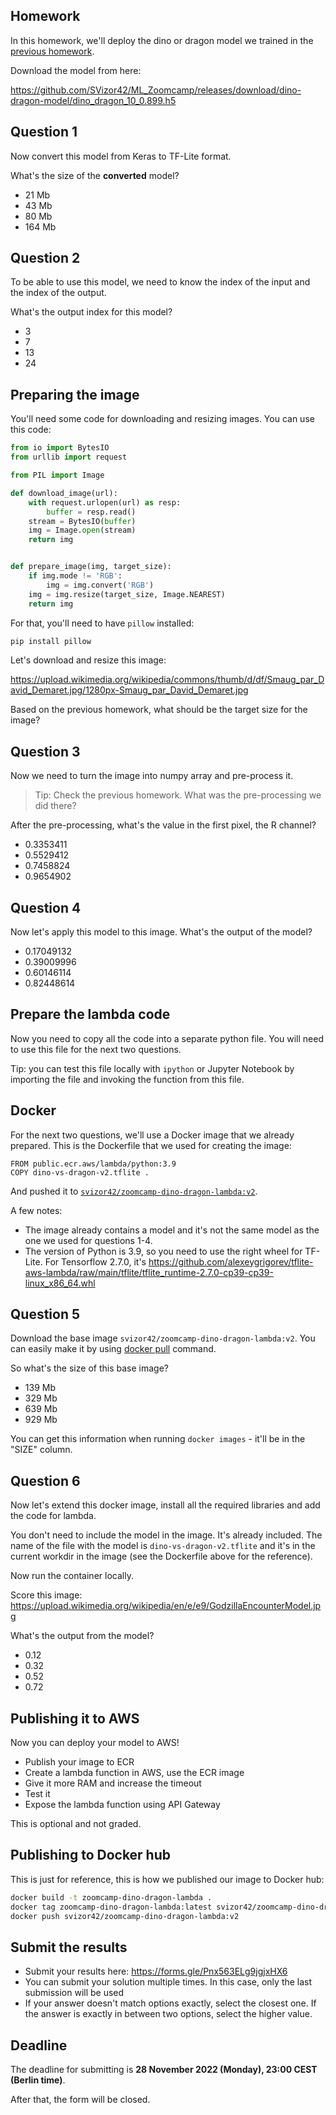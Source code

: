## Homework

In this homework, we'll deploy the dino or dragon model we trained in the 
[previous homework](https://github.com/alexeygrigorev/mlbookcamp-code/blob/master/course-zoomcamp/cohorts/2022/08-deep-learning/homework.md).

Download the model from here: 

https://github.com/SVizor42/ML_Zoomcamp/releases/download/dino-dragon-model/dino_dragon_10_0.899.h5


## Question 1

Now convert this model from Keras to TF-Lite format.

What's the size of the **converted** model?

* 21 Mb
* 43 Mb
* 80 Mb
* 164 Mb


## Question 2

To be able to use this model, we need to know the index of the input and 
the index of the output. 

What's the output index for this model?

* 3
* 7
* 13
* 24


## Preparing the image

You'll need some code for downloading and resizing images. You can use 
this code:

```python
from io import BytesIO
from urllib import request

from PIL import Image

def download_image(url):
    with request.urlopen(url) as resp:
        buffer = resp.read()
    stream = BytesIO(buffer)
    img = Image.open(stream)
    return img


def prepare_image(img, target_size):
    if img.mode != 'RGB':
        img = img.convert('RGB')
    img = img.resize(target_size, Image.NEAREST)
    return img
```

For that, you'll need to have `pillow` installed:

```bash
pip install pillow
```

Let's download and resize this image: 

https://upload.wikimedia.org/wikipedia/commons/thumb/d/df/Smaug_par_David_Demaret.jpg/1280px-Smaug_par_David_Demaret.jpg

Based on the previous homework, what should be the target size for the image?


## Question 3

Now we need to turn the image into numpy array and pre-process it. 

> Tip: Check the previous homework. What was the pre-processing 
> we did there?

After the pre-processing, what's the value in the first pixel, the R channel?

* 0.3353411
* 0.5529412
* 0.7458824
* 0.9654902


## Question 4

Now let's apply this model to this image. What's the output of the model?

* 0.17049132
* 0.39009996
* 0.60146114
* 0.82448614


## Prepare the lambda code 

Now you need to copy all the code into a separate python file. You will 
need to use this file for the next two questions.

Tip: you can test this file locally with `ipython` or Jupyter Notebook 
by importing the file and invoking the function from this file.  


## Docker 

For the next two questions, we'll use a Docker image that we already 
prepared. This is the Dockerfile that we used for creating the image:

```docker
FROM public.ecr.aws/lambda/python:3.9
COPY dino-vs-dragon-v2.tflite .
```

And pushed it to [`svizor42/zoomcamp-dino-dragon-lambda:v2`](https://hub.docker.com/r/svizor42/zoomcamp-dino-dragon-lambda/tags).

A few notes:

* The image already contains a model and it's not the same model
  as the one we used for questions 1-4.
* The version of Python is 3.9, so you need to use the right wheel for 
  TF-Lite. For Tensorflow 2.7.0, it's https://github.com/alexeygrigorev/tflite-aws-lambda/raw/main/tflite/tflite_runtime-2.7.0-cp39-cp39-linux_x86_64.whl





## Question 5

Download the base image `svizor42/zoomcamp-dino-dragon-lambda:v2`. You can easily make it by using [docker pull](https://docs.docker.com/engine/reference/commandline/pull/) command.

So what's the size of this base image?

* 139 Mb
* 329 Mb
* 639 Mb
* 929 Mb

You can get this information when running `docker images` - it'll be in the "SIZE" column.


## Question 6

Now let's extend this docker image, install all the required libraries
and add the code for lambda.

You don't need to include the model in the image. It's already included. 
The name of the file with the model is `dino-vs-dragon-v2.tflite` and it's 
in the current workdir in the image (see the Dockerfile above for the 
reference).

Now run the container locally.

Score this image: https://upload.wikimedia.org/wikipedia/en/e/e9/GodzillaEncounterModel.jpg

What's the output from the model?

* 0.12
* 0.32
* 0.52
* 0.72


## Publishing it to AWS

Now you can deploy your model to AWS!

* Publish your image to ECR
* Create a lambda function in AWS, use the ECR image
* Give it more RAM and increase the timeout 
* Test it
* Expose the lambda function using API Gateway

This is optional and not graded.


## Publishing to Docker hub

This is just for reference, this is how we published our image to Docker hub:

```bash
docker build -t zoomcamp-dino-dragon-lambda .
docker tag zoomcamp-dino-dragon-lambda:latest svizor42/zoomcamp-dino-dragon-lambda:v2
docker push svizor42/zoomcamp-dino-dragon-lambda:v2
```


## Submit the results

* Submit your results here: https://forms.gle/Pnx563ELg9jgjxHX6
* You can submit your solution multiple times. In this case, only the last submission will be used 
* If your answer doesn't match options exactly, select the closest one. If the answer is exactly in between two options, select the higher value.


## Deadline

The deadline for submitting is **28 November 2022 (Monday), 23:00 CEST (Berlin time)**. 

After that, the form will be closed.

